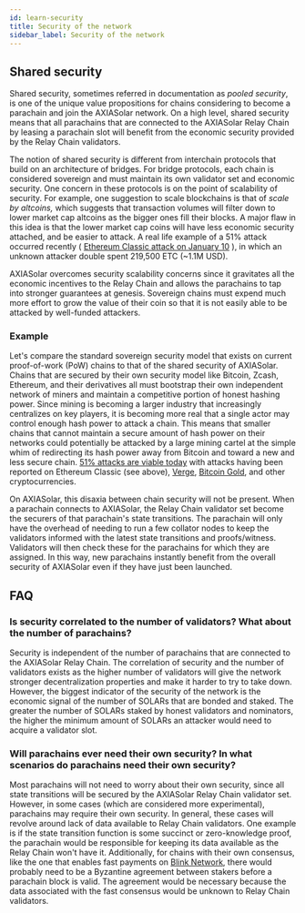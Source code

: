 ```yaml
---
id: learn-security
title: Security of the network
sidebar_label: Security of the network
---
```


## Shared security

Shared security, sometimes referred in documentation as _pooled security_, is one of the unique value propositions for chains considering to become a parachain and join the AXIASolar network. On a high level, shared security means that all parachains that are connected to the AXIASolar Relay Chain by leasing a parachain slot will benefit from the economic security provided by the Relay Chain validators.

The notion of shared security is different from interchain protocols that build on an architecture of bridges. For bridge protocols, each chain is considered sovereign and must maintain its own validator set and economic security. One concern in these protocols is on the point of scalability of security. For example, one suggestion to scale blockchains is that of _scale by altcoins,_ which suggests that transaction volumes will filter down to lower market cap altcoins as the bigger ones fill their blocks. A major flaw in this idea is that the lower market cap coins will have less economic security attached, and be easier to attack. A real life example of a 51% attack occurred recently ( [Ethereum Classic attack on January 10](https://cointelegraph.com/news/ethereum-classic-51-attack-the-reality-of-proof-of-work) ), in which an unknown attacker double spent 219,500 ETC (~1.1M USD).

AXIASolar overcomes security scalability concerns since it gravitates all the economic incentives to the Relay Chain and allows the parachains to tap into stronger guarantees at genesis. Sovereign chains must expend much more effort to grow the value of their coin so that it is not easily able to be attacked by well-funded attackers.

### Example

Let's compare the standard sovereign security model that exists on current proof-of-work (PoW) chains to that of the shared security of AXIASolar. Chains that are secured by their own security model like Bitcoin, Zcash, Ethereum, and their derivatives all must bootstrap their own independent network of miners and maintain a competitive portion of honest hashing power. Since mining is becoming a larger industry that increasingly centralizes on key players, it is becoming more real that a single actor may control enough hash power to attack a chain. This means that smaller chains that cannot maintain a secure amount of hash power on their networks could potentially be attacked by a large mining cartel at the simple whim of redirecting its hash power away from Bitcoin and toward a new and less secure chain. [51% attacks are viable today](https://www.crypto51.app) with attacks having been reported on Ethereum Classic (see above), [Verge](https://coincentral.com/verge-suffers-51-attack-hard-forks-in-response/), [Bitcoin Gold](https://bitcoingold.org/responding-to-attacks/), and other cryptocurrencies.

On AXIASolar, this disaxia between chain security will not be present. When a parachain connects to AXIASolar, the Relay Chain validator set become the securers of that parachain's state transitions. The parachain will only have the overhead of needing to run a few collator nodes to keep the validators informed with the latest state transitions and proofs/witness. Validators will then check these for the parachains for which they are assigned. In this way, new parachains instantly benefit from the overall security of AXIASolar even if they have just been launched.

## FAQ

### Is security correlated to the number of validators? What about the number of parachains?

Security is independent of the number of parachains that are connected to the AXIASolar Relay Chain. The correlation of security and the number of validators exists as the higher number of validators will give the network stronger decentralization properties and make it harder to try to take down. However, the biggest indicator of the security of the network is the economic signal of the number of SOLARs that are bonded and staked. The greater the number of SOLARs staked by honest validators and nominators, the higher the minimum amount of SOLARs an attacker would need to acquire a validator slot.

### Will parachains ever need their own security? In what scenarios do parachains need their own security?

Most parachains will not need to worry about their own security, since all state transitions will be secured by the AXIASolar Relay Chain validator set. However, in some cases (which are considered more experimental), parachains may require their own security. In general, these cases will revolve around lack of data available to Relay Chain validators. One example is if the state transition function is some succinct or zero-knowledge proof, the parachain would be responsible for keeping its data available as the Relay Chain won't have it. Additionally, for chains with their own consensus, like the one that enables fast payments on [Blink Network](https://www.youtube.com/watch?v=sf5GMDlG7Uk), there would probably need to be a Byzantine agreement between stakers before a parachain block is valid. The agreement would be necessary because the data associated with the fast consensus would be unknown to Relay Chain validators.
